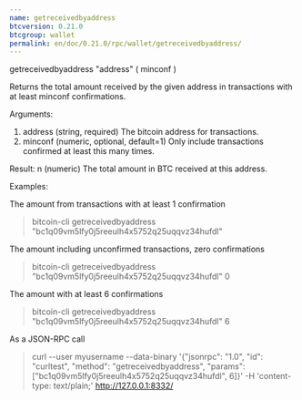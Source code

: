 ```yaml
---
name: getreceivedbyaddress
btcversion: 0.21.0
btcgroup: wallet
permalink: en/doc/0.21.0/rpc/wallet/getreceivedbyaddress/
---
```


getreceivedbyaddress "address" ( minconf )

Returns the total amount received by the given address in transactions with at least minconf confirmations.

Arguments:
1. address    (string, required) The bitcoin address for transactions.
2. minconf    (numeric, optional, default=1) Only include transactions confirmed at least this many times.

Result:
n    (numeric) The total amount in BTC received at this address.

Examples:

The amount from transactions with at least 1 confirmation
> bitcoin-cli getreceivedbyaddress "bc1q09vm5lfy0j5reeulh4x5752q25uqqvz34hufdl"

The amount including unconfirmed transactions, zero confirmations
> bitcoin-cli getreceivedbyaddress "bc1q09vm5lfy0j5reeulh4x5752q25uqqvz34hufdl" 0

The amount with at least 6 confirmations
> bitcoin-cli getreceivedbyaddress "bc1q09vm5lfy0j5reeulh4x5752q25uqqvz34hufdl" 6

As a JSON-RPC call
> curl --user myusername --data-binary '{"jsonrpc": "1.0", "id": "curltest", "method": "getreceivedbyaddress", "params": ["bc1q09vm5lfy0j5reeulh4x5752q25uqqvz34hufdl", 6]}' -H 'content-type: text/plain;' http://127.0.0.1:8332/


